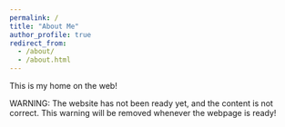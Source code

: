 ```yaml
---
permalink: /
title: "About Me"
author_profile: true
redirect_from: 
  - /about/
  - /about.html
---
```


This is my home on the web!

WARNING: The website has not been ready yet, and the content is not correct. This warning will be removed whenever the webpage is ready!




